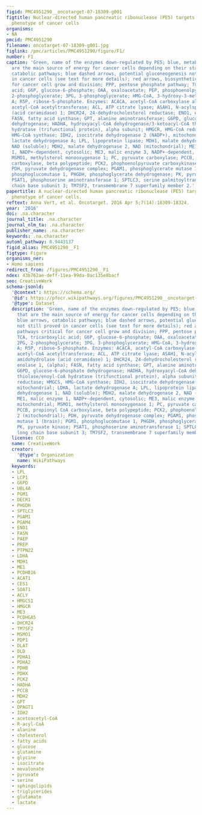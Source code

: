 ```yaml
---
figid: PMC4951290__oncotarget-07-18309-g001
figtitle: Nuclear-directed human pancreatic ribonuclease (PE5) targets the metabolic
  phenotype of cancer cells
organisms:
- NA
pmcid: PMC4951290
filename: oncotarget-07-18309-g001.jpg
figlink: /pmc/articles/PMC4951290/figure/F1/
number: F1
caption: 'Green, name of the enzymes down-regulated by PE5; blue, metabolites that
  are the main source of energy for cancer cells depending on their status; blue arrows,
  catabolic pathways; blue dashed arrows, potential gluconeogenesis not still proved
  in cancer cells (see text for more details); red arrows, biosynthetic pathways critical
  for cancer cell grow and division; PPP, pentose phosphate pathway; TCA, tricarboxylic
  acid; G6P, glucose-6-phosphate; OAA, oxaloacetate; PEP, phosphoenolpyruvate; 2PG,
  2-phosphoglycerate; 3PG, 3-phosphoglycerate; HMG-CoA, 3-hydroxy-3-methylglutaryl-coenzyme
  A; R5P, ribose-5-phosphate. Enzymes: ACACA, acetyl-CoA carboxylase alpha; ACAT,
  acetyl-CoA acetyltransferase; ACL, ATP citrate lyase; ASAH1, N-acylsphingosine amidohydrolase
  (acid ceramidase) 1; DHCR24, 24-dehydrocholesterol reductase; ENO1, enolase 1, (alpha);
  FASN, fatty acid synthase; GPT, alanine aminotransferase; G6PD, glucose-6-phosphate
  dehydrogenase; HADHA, hydroxyacyl-CoA dehydrogenase/3-ketoacyl-CoA thiolase/enoyl-CoA
  hydratase (trifunctional protein), alpha subunit; HMGCR, HMG-CoA reductase; HMGCS,
  HMG-CoA synthase; IDH2, isocitrate dehydrogenase 2 (NADP+), mitochondrial; LDHA,
  lactate dehydrogenase A; LPL, lipoprotein lipase; MDH1, malate dehydrogenase 1,
  NAD (soluble); MDH2, malate dehydrogenase 2, NAD (mitochondrial); ME1, malic enzyme
  1, NADP+-dependent, cytosolic; ME3, malic enzyme 3, NADP+-dependent, mitochondrial;
  MSMO1, methylsterol monooxygenase 1; PC, pyruvate carboxylase; PCCB, propionyl CoA
  carboxylase, beta polypeptide; PCK2, phophoenolpyruvate carboxykinase 2 (mitochondrial);
  PDH, pyruvate dehydrogenase complex; PGAM1, phosphoglycerate mutase 1 (brain); PGM1,
  phosphoglucomutase 1, PHGDH, phosphoglycerate dehydrogenase; PK, pyruvate kinase;
  PSAT1, phosphoserine aminotransferase 1; SPTLC3, serine palmitoyltransferase, long
  chain base subunit 3; TM7SF2, transmembrane 7 superfamily member 2.'
papertitle: A nuclear-directed human pancreatic ribonuclease (PE5) targets the metabolic
  phenotype of cancer cells.
reftext: Anna Vert, et al. Oncotarget. 2016 Apr 5;7(14):18309-18324.
year: '2016'
doi: .na.character
journal_title: .na.character
journal_nlm_ta: .na.character
publisher_name: .na.character
keywords: .na.character
automl_pathway: 0.9443137
figid_alias: PMC4951290__F1
figtype: Figure
organisms_ner:
- Homo sapiens
redirect_from: /figures/PMC4951290__F1
ndex: 43b762ae-deff-11ea-99da-0ac135e8bacf
seo: CreativeWork
schema-jsonld:
  '@context': https://schema.org/
  '@id': https://pfocr.wikipathways.org/figures/PMC4951290__oncotarget-07-18309-g001.html
  '@type': Dataset
  description: 'Green, name of the enzymes down-regulated by PE5; blue, metabolites
    that are the main source of energy for cancer cells depending on their status;
    blue arrows, catabolic pathways; blue dashed arrows, potential gluconeogenesis
    not still proved in cancer cells (see text for more details); red arrows, biosynthetic
    pathways critical for cancer cell grow and division; PPP, pentose phosphate pathway;
    TCA, tricarboxylic acid; G6P, glucose-6-phosphate; OAA, oxaloacetate; PEP, phosphoenolpyruvate;
    2PG, 2-phosphoglycerate; 3PG, 3-phosphoglycerate; HMG-CoA, 3-hydroxy-3-methylglutaryl-coenzyme
    A; R5P, ribose-5-phosphate. Enzymes: ACACA, acetyl-CoA carboxylase alpha; ACAT,
    acetyl-CoA acetyltransferase; ACL, ATP citrate lyase; ASAH1, N-acylsphingosine
    amidohydrolase (acid ceramidase) 1; DHCR24, 24-dehydrocholesterol reductase; ENO1,
    enolase 1, (alpha); FASN, fatty acid synthase; GPT, alanine aminotransferase;
    G6PD, glucose-6-phosphate dehydrogenase; HADHA, hydroxyacyl-CoA dehydrogenase/3-ketoacyl-CoA
    thiolase/enoyl-CoA hydratase (trifunctional protein), alpha subunit; HMGCR, HMG-CoA
    reductase; HMGCS, HMG-CoA synthase; IDH2, isocitrate dehydrogenase 2 (NADP+),
    mitochondrial; LDHA, lactate dehydrogenase A; LPL, lipoprotein lipase; MDH1, malate
    dehydrogenase 1, NAD (soluble); MDH2, malate dehydrogenase 2, NAD (mitochondrial);
    ME1, malic enzyme 1, NADP+-dependent, cytosolic; ME3, malic enzyme 3, NADP+-dependent,
    mitochondrial; MSMO1, methylsterol monooxygenase 1; PC, pyruvate carboxylase;
    PCCB, propionyl CoA carboxylase, beta polypeptide; PCK2, phophoenolpyruvate carboxykinase
    2 (mitochondrial); PDH, pyruvate dehydrogenase complex; PGAM1, phosphoglycerate
    mutase 1 (brain); PGM1, phosphoglucomutase 1, PHGDH, phosphoglycerate dehydrogenase;
    PK, pyruvate kinase; PSAT1, phosphoserine aminotransferase 1; SPTLC3, serine palmitoyltransferase,
    long chain base subunit 3; TM7SF2, transmembrane 7 superfamily member 2.'
  license: CC0
  name: CreativeWork
  creator:
    '@type': Organization
    name: WikiPathways
  keywords:
  - LPL
  - LCP1
  - G6PD
  - UBL4A
  - PGM1
  - DECR1
  - PHGDH
  - SPTLC3
  - PGAM1
  - PGAM4
  - ENO1
  - FASN
  - PAEP
  - PREP
  - PTPN22
  - LDHA
  - MDH1
  - ME1
  - PCDHB16
  - ACAT1
  - CES1
  - SOAT1
  - ACLY
  - HMGCS1
  - HMGCR
  - ME3
  - PCDHGA5
  - DHCR24
  - TM7SF2
  - MSMO1
  - PDP1
  - DLAT
  - DLD
  - PDHA1
  - PDHA2
  - PDHB
  - PDHX
  - PCK2
  - HADHA
  - PCCB
  - MDH2
  - GPT
  - DPAGT1
  - IDH2
  - acetoacetyl-CoA
  - R-acyl-CoA
  - alanine
  - cholesterol
  - fatty acids
  - glucose
  - glutamine
  - glycine
  - isocitrate
  - mevalonate
  - pyruvate
  - serine
  - sphingolipids
  - triglycerides
  - glutamate
  - lactate
---
```

